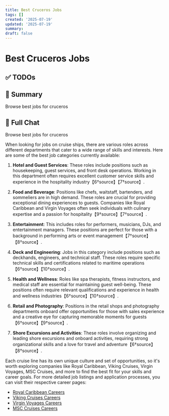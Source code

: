 ```yaml
---
title: Best Cruceros Jobs
tags: []
created: '2025-07-19'
updated: '2025-07-19'
summary:
draft: false
---
```


# Best Cruceros Jobs

## ✅ TODOs


## 📌 Summary
Browse best jobs for cruceros

## 🧠 Full Chat


Browse best jobs for cruceros 



When looking for jobs on cruise ships, there are various roles across different departments that cater to a wide range of skills and interests. Here are some of the best job categories currently available:

1. **Hotel and Guest Services**: These roles include positions such as housekeeping, guest services, and front desk operations. Working in this department often requires excellent customer service skills and experience in the hospitality industry【6†source】【7†source】.

2. **Food and Beverage**: Positions like chefs, waitstaff, bartenders, and sommeliers are in high demand. These roles are crucial for providing exceptional dining experiences to guests. Companies like Royal Caribbean and Virgin Voyages often seek individuals with culinary expertise and a passion for hospitality【9†source】【7†source】.

3. **Entertainment**: This includes roles for performers, musicians, DJs, and entertainment managers. These positions are perfect for those with a background in performing arts or event management【7†source】【8†source】.

4. **Deck and Engineering**: Jobs in this category include positions such as deckhands, engineers, and technical staff. These roles require specific technical skills and certifications related to maritime operations【6†source】【10†source】.

5. **Health and Wellness**: Roles like spa therapists, fitness instructors, and medical staff are essential for maintaining guest well-being. These positions often require relevant qualifications and experience in health and wellness industries【6†source】【10†source】.

6. **Retail and Photography**: Positions in the retail shops and photography departments onboard offer opportunities for those with sales experience and a creative eye for capturing memorable moments for guests【6†source】【9†source】.

7. **Shore Excursions and Activities**: These roles involve organizing and leading shore excursions and onboard activities, requiring strong organizational skills and a love for travel and adventure【6†source】【8†source】.

Each cruise line has its own unique culture and set of opportunities, so it's worth exploring companies like Royal Caribbean, Viking Cruises, Virgin Voyages, MSC Cruises, and more to find the best fit for your skills and career goals. For more detailed job listings and application processes, you can visit their respective career pages:

- [Royal Caribbean Careers](https://careers.royalcaribbeangroup.com)
- [Viking Cruises Careers](https://www.vikingcareers.com)
- [Virgin Voyages Careers](https://www.virginvoyages.com/careers)
- [MSC Cruises Careers](https://www.careers.msccruises.com)